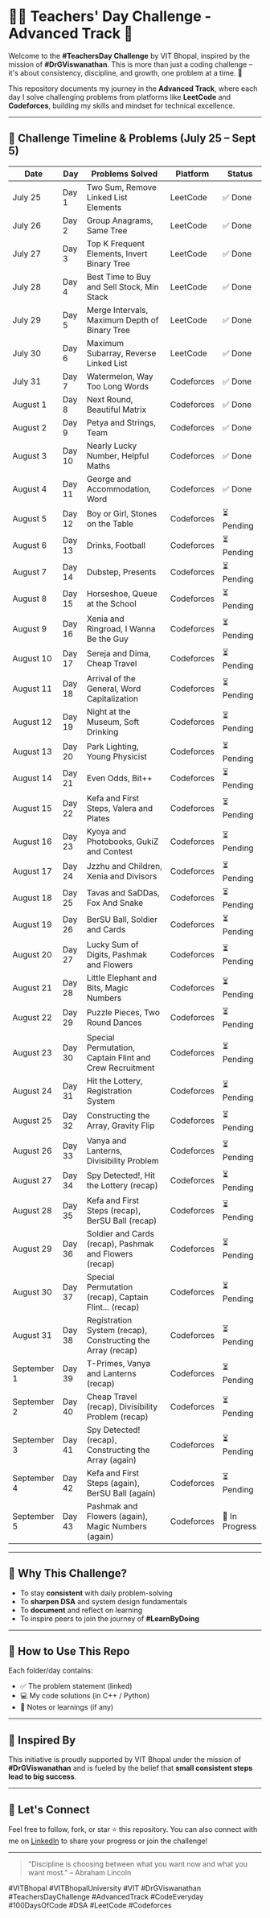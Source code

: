# 👨‍🏫 Teachers' Day Challenge - Advanced Track 🚀

Welcome to the **#TeachersDay Challenge** by VIT Bhopal, inspired by the mission of **#DrGViswanathan**. This is more than just a coding challenge – it's about consistency, discipline, and growth, one problem at a time. 💪

This repository documents my journey in the **Advanced Track**, where each day I solve challenging problems from platforms like **LeetCode** and **Codeforces**, building my skills and mindset for technical excellence.

---

## 📅 Challenge Timeline & Problems (July 25 – Sept 5)


| Date       | Day   | Problems Solved                                                                 | Platform     | Status     |
|------------|--------|----------------------------------------------------------------------------------|--------------|-------------|
| July 25    | Day 1  | Two Sum, Remove Linked List Elements                                             | LeetCode     | ✅ Done     |
| July 26    | Day 2  | Group Anagrams, Same Tree                                                        | LeetCode     | ✅ Done     |
| July 27    | Day 3  | Top K Frequent Elements, Invert Binary Tree                                      | LeetCode     | ✅ Done     |
| July 28    | Day 4  | Best Time to Buy and Sell Stock, Min Stack                                       | LeetCode     | ✅ Done     |
| July 29    | Day 5  | Merge Intervals, Maximum Depth of Binary Tree                                    | LeetCode     | ✅ Done     |
| July 30    | Day 6  | Maximum Subarray, Reverse Linked List                                            | LeetCode     | ✅ Done     |
| July 31    | Day 7  | Watermelon, Way Too Long Words                                                   | Codeforces   | ✅ Done     |
| August 1   | Day 8  | Next Round, Beautiful Matrix                                                     | Codeforces   | ✅ Done     |
| August 2   | Day 9  | Petya and Strings, Team                                                          | Codeforces   | ✅ Done     |
| August 3   | Day 10 | Nearly Lucky Number, Helpful Maths                                               | Codeforces   | ✅ Done     |
| August 4   | Day 11 | George and Accommodation, Word                                                   | Codeforces   | ✅ Done     |
| August 5   | Day 12 | Boy or Girl, Stones on the Table                                                 | Codeforces   | ⏳ Pending  |
| August 6   | Day 13 | Drinks, Football                                                                 | Codeforces   | ⏳ Pending  |
| August 7   | Day 14 | Dubstep, Presents                                                                | Codeforces   | ⏳ Pending  |
| August 8   | Day 15 | Horseshoe, Queue at the School                                                   | Codeforces   | ⏳ Pending  |
| August 9   | Day 16 | Xenia and Ringroad, I Wanna Be the Guy                                           | Codeforces   | ⏳ Pending  |
| August 10  | Day 17 | Sereja and Dima, Cheap Travel                                                    | Codeforces   | ⏳ Pending  |
| August 11  | Day 18 | Arrival of the General, Word Capitalization                                      | Codeforces   | ⏳ Pending  |
| August 12  | Day 19 | Night at the Museum, Soft Drinking                                               | Codeforces   | ⏳ Pending  |
| August 13  | Day 20 | Park Lighting, Young Physicist                                                   | Codeforces   | ⏳ Pending  |
| August 14  | Day 21 | Even Odds, Bit++                                                                 | Codeforces   | ⏳ Pending  |
| August 15  | Day 22 | Kefa and First Steps, Valera and Plates                                          | Codeforces   | ⏳ Pending  |
| August 16  | Day 23 | Kyoya and Photobooks, GukiZ and Contest                                          | Codeforces   | ⏳ Pending  |
| August 17  | Day 24 | Jzzhu and Children, Xenia and Divisors                                           | Codeforces   | ⏳ Pending  |
| August 18  | Day 25 | Tavas and SaDDas, Fox And Snake                                                  | Codeforces   | ⏳ Pending  |
| August 19  | Day 26 | BerSU Ball, Soldier and Cards                                                    | Codeforces   | ⏳ Pending  |
| August 20  | Day 27 | Lucky Sum of Digits, Pashmak and Flowers                                         | Codeforces   | ⏳ Pending  |
| August 21  | Day 28 | Little Elephant and Bits, Magic Numbers                                          | Codeforces   | ⏳ Pending  |
| August 22  | Day 29 | Puzzle Pieces, Two Round Dances                                                  | Codeforces   | ⏳ Pending  |
| August 23  | Day 30 | Special Permutation, Captain Flint and Crew Recruitment                          | Codeforces   | ⏳ Pending  |
| August 24  | Day 31 | Hit the Lottery, Registration System                                             | Codeforces   | ⏳ Pending  |
| August 25  | Day 32 | Constructing the Array, Gravity Flip                                             | Codeforces   | ⏳ Pending  |
| August 26  | Day 33 | Vanya and Lanterns, Divisibility Problem                                         | Codeforces   | ⏳ Pending  |
| August 27  | Day 34 | Spy Detected!, Hit the Lottery (recap)                                           | Codeforces   | ⏳ Pending  |
| August 28  | Day 35 | Kefa and First Steps (recap), BerSU Ball (recap)                                 | Codeforces   | ⏳ Pending  |
| August 29  | Day 36 | Soldier and Cards (recap), Pashmak and Flowers (recap)                           | Codeforces   | ⏳ Pending  |
| August 30  | Day 37 | Special Permutation (recap), Captain Flint... (recap)                            | Codeforces   | ⏳ Pending  |
| August 31  | Day 38 | Registration System (recap), Constructing the Array (recap)                      | Codeforces   | ⏳ Pending  |
| September 1 | Day 39 | T-Primes, Vanya and Lanterns (recap)                                             | Codeforces   | ⏳ Pending  |
| September 2 | Day 40 | Cheap Travel (recap), Divisibility Problem (recap)                               | Codeforces   | ⏳ Pending  |
| September 3 | Day 41 | Spy Detected! (recap), Constructing the Array (again)                            | Codeforces   | ⏳ Pending  |
| September 4 | Day 42 | Kefa and First Steps (again), BerSU Ball (again)                                 | Codeforces   | ⏳ Pending  |
| September 5 | Day 43 | Pashmak and Flowers (again), Magic Numbers (again)                               | Codeforces   | 🔄 In Progress |
---

## 🌱 Why This Challenge?

* To stay **consistent** with daily problem-solving
* To **sharpen DSA** and system design fundamentals
* To **document** and reflect on learning
* To inspire peers to join the journey of **#LearnByDoing**

---

## 🔖 How to Use This Repo

Each folder/day contains:

* ✅ The problem statement (linked)
* 💻 My code solutions (in C++ / Python)
* 📓 Notes or learnings (if any)

---

## 🧠 Inspired By

This initiative is proudly supported by VIT Bhopal under the mission of **#DrGViswanathan** and is fueled by the belief that **small consistent steps lead to big success**.

---

## 📌 Let's Connect

Feel free to follow, fork, or star ⭐ this repository.
You can also connect with me on [LinkedIn]([https://www.linkedin.com/](https://www.linkedin.com/in/riddhi-mhadgut-3b0a21289/)) to share your progress or join the challenge!

---

> “Discipline is choosing between what you want now and what you want most.” – Abraham Lincoln

\#VITBhopal #VITBhopalUniversity #VIT #DrGViswanathan #TeachersDayChallenge #AdvancedTrack #CodeEveryday #100DaysOfCode #DSA #LeetCode #Codeforces
